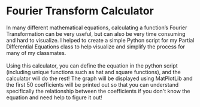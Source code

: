 # Fourier Transform Calculator
In many different mathematical equations, calculating a function’s Fourier Transformation can be very useful, but can also be very time consuming and hard to visualize. I helped to create a simple Python script for my Partial Differential Equations class to help visualize and simplify the process for many of my classmates. <br /><br />
Using this calculator, you can define the equation in the python script (including unique functions such as hat and square functions), and the calculator will do the rest! The graph will be displayed using MatPlotLib and the first 50 coefficients will be printed out so that you can understand specifically the relationship between the coefficients if you don't know the equation and need help to figure it out!
